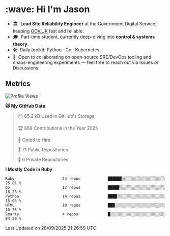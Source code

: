 <h1 align="left" id="jason-title">:wave: Hi I'm Jason</h1>

- 🏛️ &nbsp;**Lead Site Reliability Engineer** at the Government Digital Service; keeping [GOV.UK](https://www.gov.uk/) fast and reliable.
- 🎓 &nbsp;Part-time student, currently deep-diving into **control & systems theory**.  
- 🛠️ &nbsp;Daily toolkit: Python · Go · Kubernetes  
- 🤝 &nbsp;Open to collaborating on open-source SRE/DevOps tooling and chaos-engineering experiments — feel free to reach out via Issues or Discussions.


<h2>Metrics</h2>

<!--START_SECTION:waka-->
![Profile Views](http://img.shields.io/badge/Profile%20Views-1-blue)

**🐱 My GitHub Data** 

> 📦 65.2 kB Used in GitHub's Storage 
 > 
> 🏆 868 Contributions in the Year 2025
 > 
> 💼 Opted to Hire
 > 
> 📜 71 Public Repositories 
 > 
> 🔑 6 Private Repositories 
 > 
**I Mostly Code in Ruby** 

```text
Ruby                     24 repos            ██████░░░░░░░░░░░░░░░░░░░   25.81 % 
Go                       17 repos            █████░░░░░░░░░░░░░░░░░░░░   18.28 % 
Python                   14 repos            ████░░░░░░░░░░░░░░░░░░░░░   15.05 % 
HTML                     10 repos            ███░░░░░░░░░░░░░░░░░░░░░░   10.75 % 
Smarty                   4 repos             █░░░░░░░░░░░░░░░░░░░░░░░░   04.30 % 
```




 Last Updated on 28/09/2025 21:26:59 UTC
<!--END_SECTION:waka-->

<!-- links -->

[issues page]: https://github.com/jasonBirchall/jasonBirchall/issues "jasonBirchall/issues"
